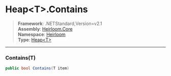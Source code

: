 # Heap\<T>.Contains

> **Framework**: .NETStandard,Version=v2.1  
> **Assembly**: [Heirloom.Core][0]  
> **Namespace**: [Heirloom][0]  
> **Type**: [Heap\<T>][1]  

--------------------------------------------------------------------------------

### Contains(T)

```cs
public bool Contains(T item)
```

[0]: ..\Heirloom.Core.md
[1]: Heirloom.Heap[T].md
